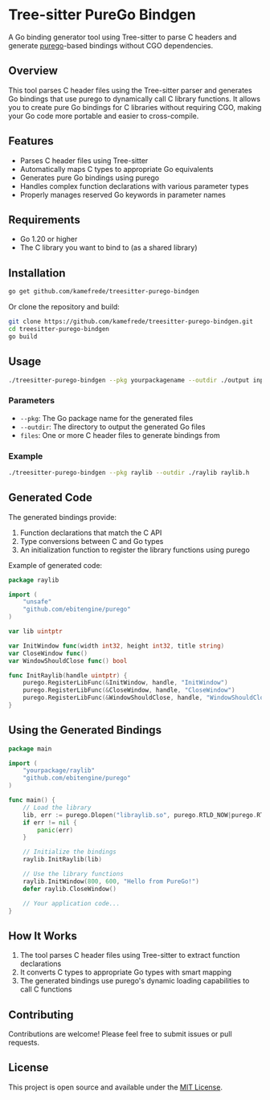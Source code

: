 # Tree-sitter PureGo Bindgen

A Go binding generator tool using Tree-sitter to parse C headers and generate [purego](https://github.com/ebitengine/purego)-based bindings without CGO dependencies.

## Overview

This tool parses C header files using the Tree-sitter parser and generates Go bindings that use purego to dynamically call C library functions. It allows you to create pure Go bindings for C libraries without requiring CGO, making your Go code more portable and easier to cross-compile.

## Features

- Parses C header files using Tree-sitter
- Automatically maps C types to appropriate Go equivalents
- Generates pure Go bindings using purego
- Handles complex function declarations with various parameter types
- Properly manages reserved Go keywords in parameter names

## Requirements

- Go 1.20 or higher
- The C library you want to bind to (as a shared library)

## Installation

```bash
go get github.com/kamefrede/treesitter-purego-bindgen
```

Or clone the repository and build:

```bash
git clone https://github.com/kamefrede/treesitter-purego-bindgen.git
cd treesitter-purego-bindgen
go build
```

## Usage

```bash
./treesitter-purego-bindgen --pkg yourpackagename --outdir ./output input.h
```

### Parameters

- `--pkg`: The Go package name for the generated files
- `--outdir`: The directory to output the generated Go files
- `files`: One or more C header files to generate bindings from

### Example

```bash
./treesitter-purego-bindgen --pkg raylib --outdir ./raylib raylib.h
```

## Generated Code

The generated bindings provide:

1. Function declarations that match the C API
2. Type conversions between C and Go types
3. An initialization function to register the library functions using purego

Example of generated code:

```go
package raylib

import (
	"unsafe"
	"github.com/ebitengine/purego"
)

var lib uintptr

var InitWindow func(width int32, height int32, title string)
var CloseWindow func()
var WindowShouldClose func() bool

func InitRaylib(handle uintptr) {
	purego.RegisterLibFunc(&InitWindow, handle, "InitWindow")
	purego.RegisterLibFunc(&CloseWindow, handle, "CloseWindow")
	purego.RegisterLibFunc(&WindowShouldClose, handle, "WindowShouldClose")
}
```

## Using the Generated Bindings

```go
package main

import (
    "yourpackage/raylib"
    "github.com/ebitengine/purego"
)

func main() {
    // Load the library
    lib, err := purego.Dlopen("libraylib.so", purego.RTLD_NOW|purego.RTLD_GLOBAL)
    if err != nil {
        panic(err)
    }

    // Initialize the bindings
    raylib.InitRaylib(lib)

    // Use the library functions
    raylib.InitWindow(800, 600, "Hello from PureGo!")
    defer raylib.CloseWindow()

    // Your application code...
}
```

## How It Works

1. The tool parses C header files using Tree-sitter to extract function declarations
2. It converts C types to appropriate Go types with smart mapping
3. The generated bindings use purego's dynamic loading capabilities to call C functions

## Contributing

Contributions are welcome! Please feel free to submit issues or pull requests.

## License

This project is open source and available under the [MIT License](LICENSE.MD).
